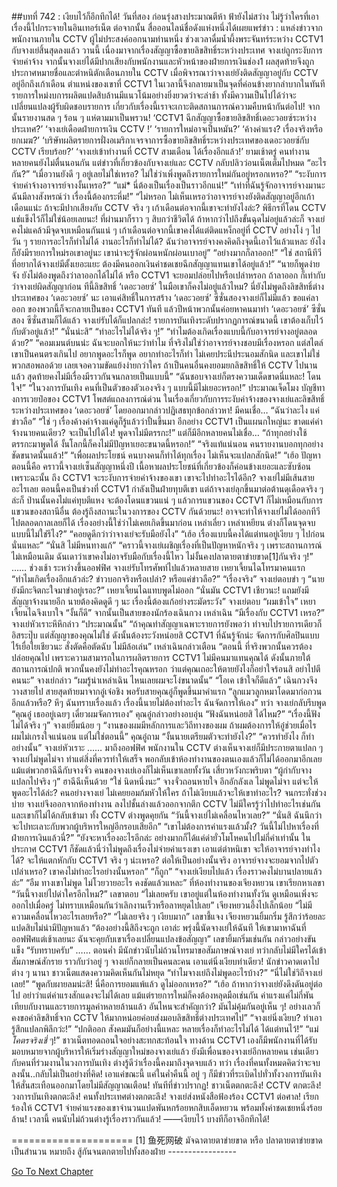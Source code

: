 ##บทที่ 742 : เงียบไว้ก็อึกทึกได้!
วันที่สอง
ก่อนรุ่งสางประมาณตีห้า ฟ้ายังไม่สว่าง
ไม่รู้ว่าใครที่เอาเรื่องนี้ไปกระจายในอินเทอร์เน็ต
ต่อจากนั้น สื่อออนไลน์ชื่อดังแห่งหนึ่งได้เผยแพร่ข่าว : แหล่งข่าวจากพนักงานภายใน CCTV ผู้ไม่ประสงค์ออกนามท่านหนึ่ง ช่วงเวลาดื่มน้ำผึ้งพระจันทร์ระหว่าง CCTV1 กับจางเย่สิ้นสุดลงแล้ว วานนี้ เนื่องมาจากเรื่องสัญญาซื้อขายลิขสิทธิ์ระหว่างประเทศ จางเย่ถูกระงับการจ่ายค่าจ้าง จากนั้นจางเย่ได้มีปากเสียงกับพนักงานและหัวหน้าของฝ่ายการเงินช่อง1 ผลสุดท้ายจึงถูกประกาศหมายชื่อและตำหนิตักเตือนภายใน CCTV เมื่อพิจารณาว่าจางเย่ยังติดสัญญาอยู่กับ CCTV อยู่อีกถึงเก้าเดือน ตำแหน่งของเขาที่ CCTV1 ในเวลานี้จึงกลายมาเป็นจุดที่ค่อนข้างยากลำบากในทันที รายการใหม่งบการผลิตแปดสิบล้านมีแนวโน้มอย่างยิ่งยวดว่าจะล่าช้า ทั้งมีความเป็นไปได้ว่าจะเปลี่ยนแปลงผู้รับผิดชอบรายการ เกี่ยวกับเรื่องนี้เราจะเกาะติดสถานการณ์ความคืบหน้ากันต่อไป!
จากนั้นรายงานสด ๆ ร้อน ๆ แห่ตามมาเป็นพรวน!
‘CCTV1 ฉีกสัญญาซื้อขายลิขสิทธิ์เดอะวอยซ์ระหว่างประเทศ?’
‘จางเย่เดือดฝ่ายการเงิน CCTV !’
‘รายการใหม่อาจเป็นหมัน?’
‘ค้างค่าแรง? เรื่องจริงหรือยกเมฆ?’
‘บริษัทผลิตรายการฝั่งอเมริกาเจรจาการซื้อขายลิขสิทธิ์ระหว่างประเทศของเดอะวอยซ์กับ CCTV เรียบร้อย?’
‘จางเย่เข้าทำงานที่ CCTV สามเดือน ได้เรื่องอีกแล้ว!’
ยามเช้าตรู่ คนทำงานหลายคนยังไม่ตื่นนอนกัน แต่ข่าวที่เกี่ยวข้องกับจางเย่และ CCTV กลับปลิวว่อนเน็ตเต็มไปหมด
“อะไรกัน?”
“เมื่อวานยังดี ๆ อยู่เลยไม่ใช่เหรอ? ไม่ใช่ว่าเพิ่งพูดถึงรายการใหม่กันอยู่หรอกเหรอ?”
“ระงับการจ่ายค่าจ้างอาจารย์จางงั้นเหรอ?”
“แม่* นี่ต้องเป็นเรื่องเป็นราวอีกแน่!”
“เท่าที่ฉันรู้จักอาจารย์จางมานะ ฉันมีลางสังหรณ์ว่า เรื่องนี้ต้องกระหึ่ม!”
“ไม่หรอก ไม่เห็นเหรอว่าอาจารย์จางยังติดสัญญาอยู่อีกเก้าเดือนแน่ะ ถ้าจะมีปากเสียงกับ CCTV จริง ๆ เก้าเดือนต่อจากนี้เขาจะทำยังไงล่ะ? พิธีกรที่โดน CCTV แช่แข็งไว้ก็ไม่ใช่น้อยเลยนะ! ที่ผ่านมาก็ราว ๆ สิบกว่าชีวิตได้ ถ้าหากว่าไปถึงขั้นฉุดไม่อยู่แล้วล่ะก็ จางเย่คงไม่แคล้วมีจุดจบเหมือนกันแน่ ๆ เก้าเดือนต่อจากนี้เขาคงได้แต่ติดแหง็กอยู่ที่ CCTV อย่างโง่ ๆ ไปวัน ๆ รายการอะไรก็ทำไม่ได้ งานอะไรก็ทำไม่ได้? ฉันว่าอาจารย์จางคงคิดถึงจุดนี้เอาไว้แล้วแหละ ยังไงก็ยังมีรายการใหม่รอเขาอยู่นะ เขาน่าจะรู้จักผ่อนหนักผ่อนเบาอยู่”
“อย่างมากก็ลาออก!”
“ใช่ สถานีทีวีที่อยากได้จางเย่มีตั้งเยอะแยะ ต้องมีคนออกเงินค่าชดเชยฉีกสัญญาแทนเขาได้อยู่แล้ว!”
“นายก็พูดง่ายจัง ยังไม่ต้องพูดถึงว่าลาออกได้ไม่ได้ หรือ CCTV1 จะยอมปล่อยไปหรือเปล่าหรอก ถ้าลาออก ก็เท่ากับว่าจางเย่ผิดสัญญาก่อน ทีนี้ลิขสิทธิ์ ‘เดอะวอยซ์’ ในมือเขาก็คงไม่อยู่แล้วไหม? นี่ยังไม่พูดถึงลิขสิทธิ์ต่างประเทศของ ‘เดอะวอยซ์’ นะ เอาแค่สิทธิ์ในการสร้าง ‘เดอะวอยซ์’ ซีซั่นสองจางเย่ก็ไม่มีแล้ว ขอแค่ลาออก ของพวกนี้ก็จะกลายเป็นของ CCTV1 ทันที แล้วปีหน้าพวกนั้นค่อยหาคนมาทำ ‘เดอะวอยซ์’ ซีซั่นสอง ซีซั่นสามก็ได้แล้ว จางเย่รับได้ก็แปลกล่ะ! รายการบันเทิงระดับปรากฏการณ์ขนาดนี้ เขาต้องเก็บไว้กับตัวอยู่แล้ว!”
“นั่นน่ะสิ”
“ทำอะไรไม่ได้จริง ๆ!”
“ทำไมต้องเกิดเรื่องแบบนี้กับอาจารย์จางอยู่ตลอดด้วย?”
“คอมเมนต์บนน่ะ ฉันจะบอกให้นะว่าทำไม ที่จริงไม่ใช่ว่าอาจารย์จางชอบมีเรื่องหรอก แต่สไตล์เขาเป็นคนตรงเกินไป อยากพูดอะไรก็พูด อยากทำอะไรก็ทำ ไม่เคยประนีประนอมสักนิด และเขาไม่ใช่พวกสอพลอด้วย เลยเจอความขัดแย้งง่ายกว่าใคร ถ้าเป็นคนอื่นคงยอมยกลิขสิทธิ์ให้ CCTV ไปนานแล้ว สุดท้ายคงไม่มีเรื่องมีราวกันจนกลายเป็นแบบนี้”
“ฉันชอบจางเย่ก็ตรงความเด็ดขาดนี่แหละ! โดนใจ!”
“ในวงการบันเทิง คนที่เป็นตัวของตัวเองจริง ๆ แบบนี้มีไม่เยอะหรอก!”
ประมาณเจ็ดโมง
บัญชีทางการเวยป๋อของ CCTV1 โพสต์แถลงการณ์ด่วน ในเรื่องเกี่ยวกับการระงับค่าจ้างของจางเย่และลิขสิทธิ์ระหว่างประเทศของ ‘เดอะวอยซ์’ โดยออกมากล่าวปฏิเสธทุกข้อกล่าวหา!
มีคนเชื่อ…
“ฉันว่าละไง แค่ข่าวลือ”
“ใช่ ๆ เรื่องค้างค่าจ้างแค่ดูก็รู้แล้วว่าปั้นขึ้นมา อีกอย่าง CCTV1 เป็นแผนกใหญ่นะ ขาดแค่ค่าจ้างนายคนเดียว? จะเป็นไปได้ไง! พูดจาไม่มีตรรกะ!”
แต่ก็มีอีกหลายคนไม่เชื่อ…
“ถ้าทุกอย่างใช้ตรรกะมาพูดได้ งั้นโลกนี้ก็คงไม่มีปัญหาเยอะขนาดนี้หรอก!”
“จริงแท้แน่นอน คนรายงานบอกทุกอย่างชัดขนาดนั้นแล้ว!”
“เพื่อผลประโยชน์ คนบางคนก็ทำได้ทุกเรื่อง ไม่เห็นจะแปลกสักนิด!”
“เฮ้อ ปัญหาตอนนี้คือ คราวนี้จางเย่เซ็นสัญญาหนึ่งปี เนื้อหาผลประโยชน์ที่เกี่ยวข้องก็ค่อนข้างเยอะและซับซ้อน เพราะฉะนั้น ถึง CCTV1 จะระงับการจ่ายค่าจ้างของเขา เขาจะไปทำอะไรได้อีก? จางเย่ไม่มีเส้นสายอะไรเลย ตอนนี้คงเป็นช่วงที่ CCTV1 กำลังเป็นฝ่ายทุบตีเขา แต่ถ้าจางเย่ลุกขึ้นมาต่อต้านดุเดือดจริง ๆ ล่ะก็ ป่านนั้นคงไม่แค่ทุบตีแหง จะต้องโดนแขวนแน่ ๆ แล้วการแขวนของ CCTV1 ก็ไม่เหมือนกับการแขวนของสถานีอื่น ต้องรู้ถึงสถานะในวงการของ CCTV กันด้วยนะ! อาจจะทำให้จางเย่ไม่ได้ออกทีวีไปตลอดกาลเลยก็ได้ เรื่องอย่างนี้ใช่ว่าไม่เคยเกิดขึ้นมาก่อน เหล่าเลี่ยว เหล่าเหยียน ต่างก็โดนจุดจบแบบนี้ไม่ใช่รึไง?”
“คอยดูดีกว่าว่าจางเย่จะรับมือยังไง”
“เฮ้อ เรื่องแบบนี้คงได้แต่ทนอยู่เงียบ ๆ ไปก่อนนั่นแหละ”
“นั่นสิ ไม่มีหนทางแก้”
“คราวนี้จางเย่เผชิญเรื่องที่เป็นปัญหาหนักจริง ๆ เพราะสถานการณ์ไม่เหมือนเดิม ฉันเดาว่าเขาคงไม่อาจรับมือกับเรื่องนี้ไหว ไม่งั้นคงปลาตายตาข่ายขาด[1]กันจริง ๆ!”
……
ช่วงเช้า
ระหว่างขึ้นออฟฟิศ จางเย่รับโทรศัพท์ไปแล้วหลายสาย
เหยาเจี้ยนไฉโทรมาคนแรก “ทำไมเกิดเรื่องอีกแล้วล่ะ? ข่าวบอกจริงหรือเปล่า? หรือแค่ข่าวลือ?”
“เรื่องจริง” จางเย่ตอบขำ ๆ
“นายยังมีกะจิตกะใจมาขำอยู่เรอะ?” เหยาเจี้ยนไฉแทบพูดไม่ออก “นั่นมัน CCTV1 เชียวนะ! แถมยังมีสัญญาจ้างนายอีก นายต้องคิดดูดี ๆ นะ เรื่องนี้ต้องแก้อย่างระมัดระวัง”
จางเย่ตอบ “ผมเข้าใจ”
เหยาเจี้ยนไฉจึงเบาใจ “งั้นก็ดี”
จากนั้นเป็นสายของนักร้องเฉินกวง
เหล่าเฉิน “มีเรื่องกับ CCTV1 เหรอ?”
จางเย่หัวเราะหึหึกล่าว “ประมาณนั้น”
“ถ้าคุณทำสัญญาเฉพาะรายการยังพอว่า ทำจบไปรายการเดียวก็อิสระปุ๊บ แต่สัญญาของคุณไม่ใช่ ดังนั้นต้องระวังหน่อยสิ CCTV1 ที่ฉันรู้จักน่ะ จัดการกับศิลปินแบบไร้เยื่อใยเชียวนะ สั่งตัดคือตัดฉับ ไม่มีล้อเล่น” เหล่าเฉินกล่าวเตือน “ตอนนี้ ที่จริงพวกนั้นควรต้องปล่อยคุณไป เพราะความสามารถในการผลิตรายการ CCTV1 ไม่มีคนมาแทนคุณได้ ดังนั้นภายใต้สถานการณ์ปกติ พวกนั้นคงยังไม่ทำอะไรคุณหรอก ว่าแต่คุณเถอะให้ตายยังไงก็อย่าใจร้อนสิ อย่าไปตีคนนะ”
จางเย่กล่าว “ผมรู้น่าเหล่าเฉิน ไหนเลยผมจะโง่ขนาดนั้น”
“โอเค เข้าใจก็ดีแล้ว” เฉินกวงจึงวางสายไป
สายสุดท้ายมาจากอู๋เจ๋อชิง
พอรับสายคุณอู๋ก็พูดขึ้นมาคำแรก “ลูกแมวลูกหมาโดดมาก่อกวนอีกแล้วหรือ? หึๆ ฉันทราบเรื่องแล้ว เรื่องนี้นายไม่ต้องทำอะไร ฉันจัดการให้เอง”
ทว่า จางเย่กลับรีบพูด “คุณอู๋ เธออยู่เฉยๆ เดี๋ยวผมจัดการเอง”
คุณอู๋กล่าวอย่างอบอุ่น “ฟังฉันหน่อยสิ ได้ไหม?”
“เรื่องนี้ฟังไม่ได้จริง ๆ” จางเย่ยิ้มน้อย ๆ “งานของผมมีหลักการและวิถีทางของผม ถ้าผมต้องการให้อู๋ช่วยเมื่อไร ผมไม่เกรงใจแน่นอน แต่ไม่ใช่ตอนนี้”
คุณอู๋ถาม “งั้นนายเตรียมตัวจะทำยังไง?”
“ควรทำยังไง ก็ทำอย่างนั้น” จางเย่หัวเราะ
……
มาถึงออฟฟิศ
พนักงานใน CCTV ต่างเห็นจางเย่ก็มีประกายตาแปลก ๆ
จางเย่ไม่พูดไม่จา ทำแต่สิ่งที่ควรทำให้เสร็จ พอกลับเข้าห้องทำงานของตนเองแล้วก็ไม่ได้ออกมาอีกเลย แม้แต่พวกฮาฉีฉีกับจางจั่ว คนของจางเย่เองก็ไม่เห็นเขาเลยทั้งวัน
เสี่ยวหวังกะพริบตา “ผู้กำกับจางแปลกไปจริง ๆ”
ฮาฉีฉีเห็นด้วย “ใช่ นิดหนึ่งนะ”
จางจั่วถอนหายใจ อึกอักลังเล ไม่พูดไม่จา แต่จะให้พูดอะไรได้ล่ะ? คนอย่างจางเย่ ไม่เคยยอมก้มหัวให้ใคร ถ้าไม่เงียบแล้วจะให้เขาทำอะไร?
จนกระทั่งช่วงบ่าย จางเย่จึงออกจากห้องทำงาน ลงไปชั้นล่างแล้วออกจากตึก CCTV ไม่มีใครรู้ว่าไปทำอะไรเช่นกัน และเขาก็ไม่ได้กลับเข้ามา
ทั้ง CCTV ต่างพูดคุยกัน
“วันนี้จางเย่ไม่เคลื่อนไหวเลย?”
“นั่นสิ ฉันนึกว่าจะไปทะเลาะกับพวกผู้บริหารใหญ่อีกรอบเสียอีก”
“เขาไม่ต้องการค่าแรงแล้วมั้ง? วันนี้ไม่ไปหาเรื่องที่ฝ่ายการเงินแล้วนี่?”
“ยังจะหาเรื่องอะไรอีกล่ะ อย่างมากก็ได้แค่ด่ายั่วโมโหคนไปไม่กี่คำเท่านั้น ในประกาศ CCTV1 ก็ชัดแล้วนี่ว่าไม่พูดถึงเรื่องไม่จ่ายค่าแรงเขา เอาแต่ตำหนิเขา จะให้อาจารย์จางทำไงได้? จะให้แตกหักกับ CCTV1 จริง ๆ น่ะเหรอ? ต่อให้เป็นอย่างนั้นจริง อาจารย์จางจะยอมจากไปตัวเปล่าเหรอ? เขาคงไม่ทำอะไรอย่างนั้นหรอก”
“ก็ถูก”
“จางเย่เงียบไปแล้ว เรื่องราวคงไม่บานปลายแล้วล่ะ”
“อืม ทางเขาไม่พูด ไม่โวยวายอะไร คงชัดแล้วแหละ”
ที่ห้องทำงานของเจียงหยวน
เขาเรียกหาเลขา “วันนี้จางเย่ไปด่าใครอีกไหม?”
เลขาตอบ “ไม่เลยครับ เขาอยู่แต่ในห้องทำงานทั้งวัน ดูเหมือนเพิ่งจะออกไปเมื่อครู่ ไม่ทราบเหมือนกันว่าเลิกงานเร็วหรือลาหยุดไปเลย”
เจียงหยวนอึ้งไปเล็กน้อย “ไม่มีความเคลื่อนไหวอะไรเลยหรือ?”
“ไม่เลยจริง ๆ เงียบมาก” เลขาชี้แจง
เจียงหยวนยิ้มกริ่ม รู้สึกว่าร้อยละแปดสิบไม่น่ามีปัญหาแล้ว “ต้องอย่างนี้สิถึงจะถูก เอาล่ะ พรุ่งนี้นัดจางเย่ให้ฉันที ให้เขามาหาฉันที่ออฟฟิศแต่เช้าเลยนะ ฉันจะคุยกับเขาเรื่องเปลี่ยนแปลงข้อสัญญา”
เลขายิ้มกริ่มเช่นกัน กล่าวอย่างขันแข็ง “รับทราบครับ”
……
ตอนค่ำ
มีนักข่าวนับไม่ถ้วนโทรมาขอสัมภาษณ์จางเย่ ทว่ากลับไม่มีใครได้เข้าสัมภาษณ์สักราย ราวกับว่าอยู่ ๆ จางเย่ก็กลายเป็นคนละคน เอาแต่นิ่งเงียบท่าเดียว!
นักข่าวคาดเดาไปต่าง ๆ นานา
ชาวเน็ตแสดงความคิดเห็นกันไม่หยุด
“ทำไมจางเย่ถึงไม่พูดอะไรบ้าง?”
“นี่ไม่ใช่วิถีจางเย่เลย!”
“พูดกับผายลมน่ะสิ! นี่คือการยอมแพ้แล้ว ดูไม่ออกเหรอ?”
“เฮ้อ ถ้าหากว่าจางเย่ยังดึงดันอยู่ต่อไป อย่าว่าแต่ค่าแรงสักแดงจะไม่ได้เลย แม้แต่รายการใหม่ก็คงต้องหลุดมือเช่นกัน ค่าแรงแค่ไม่กี่พันเทียบกับงานและรายการมูลค่าหลายล้านแล้ว อันไหนจะสำคัญกว่า? มันไม่คุ้มกันอยู่เห็น ๆ! อย่างเลวก็คงขอค่าลิขสิทธิ์จาก CCTV ให้มากหน่อยค่อยส่งมอบลิขสิทธิ์ต่างประเทศไป”
“จางเย่นิ่งเงียบ? ทำเอารู้สึกแปลกพิลึกว่ะ!”
“ปกติออก สังคมมันก็อย่างนี้แหละ หลายเรื่องก็ทำอะไรไม่ได้ ได้แต่ทนไว้!”
“แม่*โคตรจริงเชี่* ๆ!”
ชาวเน็ตทอดถอนใจอย่างสะทกสะท้อนใจ
ทางด้าน CCTV1 เองก็มีพนักงานที่ได้รับมอบหมายจากผู้บริหารให้เริ่มร่างสัญญาใหม่ของจางเย่แล้ว
ยังมีเพื่อนของจางเย่อีกหลายคน เช่นเดียวกับคนที่ร่วมงานในวงการบันเทิง ต่างรู้ดีว่าเรื่องนี้คงมาถึงจุดจบแล้ว
ทว่า เรื่องที่คนทั้งหมดคิดว่าจะจบลงนั้น..กลับไม่เป็นอย่างที่คิด!
เอาแค่ขณะนี้ แค่ในค่ำคืนนี้ อยู่ ๆ ก็มีข่าวที่ระเบิดไปทั่วทั้งวงการบันเทิงให้สั่นสะเทือนออกมาโดยไม่มีสัญญาณเตือน!
ทันทีที่ข่าวปรากฏ!
ชาวเน็ตตกตะลึง!
CCTV ตกตะลึง!
วงการบันเทิงตกตะลึง!
คนทั้งประเทศต่างตกตะลึง!
จางเย่ส่งหนังสือฟ้องร้อง CCTV1 ต่อศาล! เรียกร้องให้ CCTV1 จ่ายค่าแรงของเขาจำนวนแปดพันหกร้อยหกสิบเอ็ดหยวน พร้อมทั้งค่าชดเชยหนึ่งร้อยล้าน!
เวลานี้ คนนับไม่ถ้วนต่างรู้เรื่องราวกันแล้ว!
——เงียบไว้ บางทีก็อาจอึกทึกได้!


=====================
[1] 鱼死网破 มัจฉาตายตาข่ายขาด หรือ ปลาตายตาข่ายขาด เป็นสำนวน หมายถึง สู้กันจนตกตายไปทั้งสองฝ่าย
*-*-*-*-*-*-*-*-*-*-*-*-*-*-*-*-*-*






[Go To Next Chapter]( ./43.md)